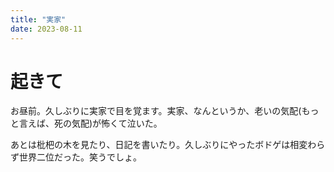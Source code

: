 ```yaml
---
title: "実家"
date: 2023-08-11
---
```


# 起きて

お昼前。久しぶりに実家で目を覚ます。実家、なんというか、老いの気配(もっと言えば、死の気配)が怖くて泣いた。

あとは枇杷の木を見たり、日記を書いたり。久しぶりにやったボドゲは相変わらず世界二位だった。笑うでしょ。